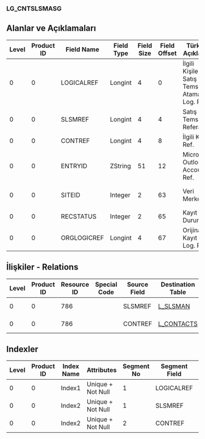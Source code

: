 ### LG_CNTSLSMASG

## Alanlar ve Açıklamaları

**Level**|**Product ID**|**Field Name**|**Field Type**|**Field Size**|**Field Offset**|**Türkçe Açıklama**|**Expression**
-----|-----|-----|-----|-----|-----|-----|-----
0|0|LOGICALREF|Longint|4|0|İlgili Kişiler - Satış Temsilcisi Ataması Log. Ref.|Contacts - Sales Representative Assignment Logical Reference
0|0|SLSMREF|Longint|4|4|Satış Temsilcisi Referansı|Sales Representative Reference
0|0|CONTREF|Longint|4|8|İlgili Kişi Ref.|Contact Reference
0|0|ENTRYID|ZString|51|12|Microsoft Outlook Account Ref.|Microsoft Outlook Account Reference
0|0|SITEID|Integer|2|63|Veri Merkezi|Data Processing Site
0|0|RECSTATUS|Integer|2|65|Kayıt Durumu|Record Status
0|0|ORGLOGICREF|Longint|4|67|Orijinal Kayıt Log. Ref.|Original Record Logical Reference

## İlişkiler - Relations

**Level**|**Product ID**|**Resource ID**|**Special Code**|**Source Field**|**Destination Table**|**Destination Field**|**Relation Type**|**Extra Condition**
-----|-----|-----|-----|-----|-----|-----|-----|-----
0|0|786||SLSMREF|[L_SLSMAN](../LG_SLSMAN "L_SLSMAN")|LOGICALREF|one-to-one|
0|0|786||CONTREF|[L_CONTACTS](../LG_CONTACTS "L_CONTACTS")|LOGICALREF|one-to-one|

## Indexler

**Level**|**Product ID**|**Index Name**|**Attributes**|**Segment No**|**Segment Field**|**Sense**
-----|-----|-----|-----|-----|-----|-----
0|0|Index1|Unique + Not Null|1|LOGICALREF|Ascending
0|0|Index2|Unique + Not Null|1|SLSMREF|Ascending
0|0|Index2|Unique + Not Null|2|CONTREF|Ascending
